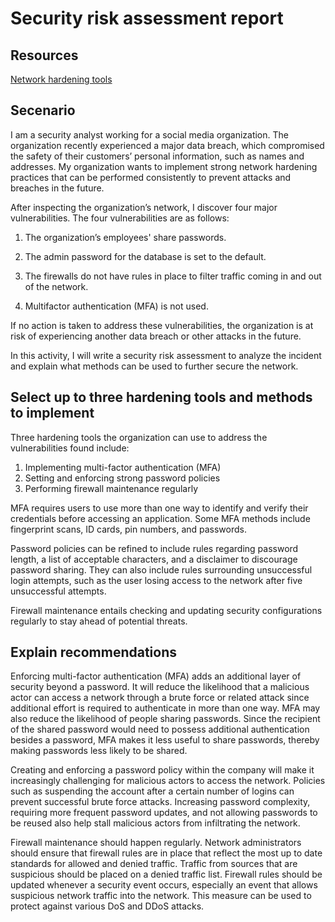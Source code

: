 # Security risk assessment report

## Resources

[Network hardening tools](https://docs.google.com/spreadsheets/d/1G1gSxuCyKTNmc1zPKzB7ETNdL7HkhB_QIHGZJ8aZkSk/template/preview)

## Secenario

I am a security analyst working for a social media organization. The organization recently experienced a major data breach, which compromised the safety of their customers’ personal information, such as names and addresses. My organization wants to implement strong network hardening practices that can be performed consistently to prevent attacks and breaches in the future. 

After inspecting the organization’s network, I discover four major vulnerabilities. The four vulnerabilities are as follows:

1. The organization’s employees' share passwords.

2. The admin password for the database is set to the default.

3. The firewalls do not have rules in place to filter traffic coming in and out of the network.

4. Multifactor authentication (MFA) is not used. 

If no action is taken to address these vulnerabilities, the organization is at risk of experiencing another data breach or other attacks in the future. 

In this activity, I will write a security risk assessment to analyze the incident and explain what methods can be used to further secure the network.

## Select up to three hardening tools and methods to implement

Three hardening tools the organization can use to address the vulnerabilities
found include:

1. Implementing multi-factor authentication (MFA)
2. Setting and enforcing strong password policies
3. Performing firewall maintenance regularly

MFA requires users to use more than one way to identify and verify their
credentials before accessing an application. Some MFA methods include
fingerprint scans, ID cards, pin numbers, and passwords.

Password policies can be refined to include rules regarding password length, a
list of acceptable characters, and a disclaimer to discourage password sharing.
They can also include rules surrounding unsuccessful login attempts, such as
the user losing access to the network after five unsuccessful attempts.

Firewall maintenance entails checking and updating security configurations
regularly to stay ahead of potential threats.

## Explain recommendations

Enforcing multi-factor authentication (MFA) adds an additional layer of security
beyond a password. It will reduce the likelihood that a malicious actor can
access a network through a brute force or related attack since additional effort
is required to authenticate in more than one way. MFA may also reduce the
likelihood of people sharing passwords. Since the recipient of the shared
password would need to possess additional authentication besides a password,
MFA makes it less useful to share passwords, thereby making passwords less
likely to be shared.

Creating and enforcing a password policy within the company will make it
increasingly challenging for malicious actors to access the network. Policies
such as suspending the account after a certain number of logins can prevent
successful brute force attacks. Increasing password complexity, requiring more
frequent password updates, and not allowing passwords to be reused also help
stall malicious actors from infiltrating the network.

Firewall maintenance should happen regularly. Network administrators should
ensure that firewall rules are in place that reflect the most up to date standards
for allowed and denied traffic. Traffic from sources that are suspicious should be
placed on a denied traffic list. Firewall rules should be updated whenever a
security event occurs, especially an event that allows suspicious network traffic
into the network. This measure can be used to protect against various DoS and
DDoS attacks.
